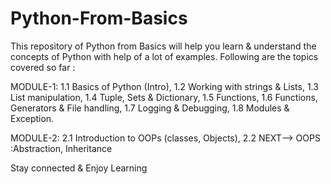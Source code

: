 # Python-From-Basics
This repository of Python from Basics will help you learn & understand the concepts of Python with help of a lot of examples.
Following are the topics covered so far :

MODULE-1:
1.1 Basics of Python (Intro),
1.2 Working with strings & Lists,
1.3 List manipulation,
1.4 Tuple, Sets & Dictionary,
1.5 Functions,
1.6 Functions, Generators & File handling,
1.7 Logging & Debugging,
1.8 Modules & Exception.
  
MODULE-2: 
2.1 Introduction to OOPs (classes, Objects),
2.2 NEXT--> OOPS :Abstraction, Inheritance

Stay connected & Enjoy Learning
